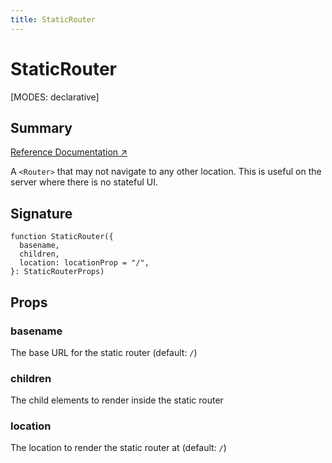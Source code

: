 ```yaml
---
title: StaticRouter
---
```


# StaticRouter

<!--
⚠️ ⚠️ IMPORTANT ⚠️ ⚠️ 

Thank you for helping improve our documentation!

This file is auto-generated from the JSDoc comments in the source
code, so please edit the JSDoc comments in the file below and this
file will be re-generated once those changes are merged.

https://github.com/remix-run/react-router/blob/main/packages/react-router/lib/dom/server.tsx
-->

[MODES: declarative]

## Summary

[Reference Documentation ↗](https://api.reactrouter.com/v7/functions/react_router.StaticRouter.html)

A `<Router>` that may not navigate to any other location. This is useful
on the server where there is no stateful UI.

## Signature

```tsx
function StaticRouter({
  basename,
  children,
  location: locationProp = "/",
}: StaticRouterProps)
```

## Props

### basename

The base URL for the static router (default: `/`)

### children

The child elements to render inside the static router

### location

The location to render the static router at (default: `/`)

